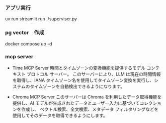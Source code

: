 


### アプリ実行 
uv run streamlit run ./superviser.py 

### pg vector　作成
docker compose up -d

### mcp server

- Time MCP Server
時間とタイムゾーンの変換機能を提供するモデル コンテキスト プロトコル サーバー。
このサーバーにより、LLM は現在の時間情報を取得し、IANA タイムゾーン名を使用してタイムゾーン変換を実行し、システムのタイムゾーンを自動検出できるようになります。

- Chroma MCP Server
このサーバーは Chroma を利用したデータ取得機能を提供し、AI モデルが生成されたデータとユーザー入力に基づいてコレクションを作成し、
ベクトル検索、全文検索、メタデータ フィルタリングなどを使用してそのデータを取得できるようにします。

